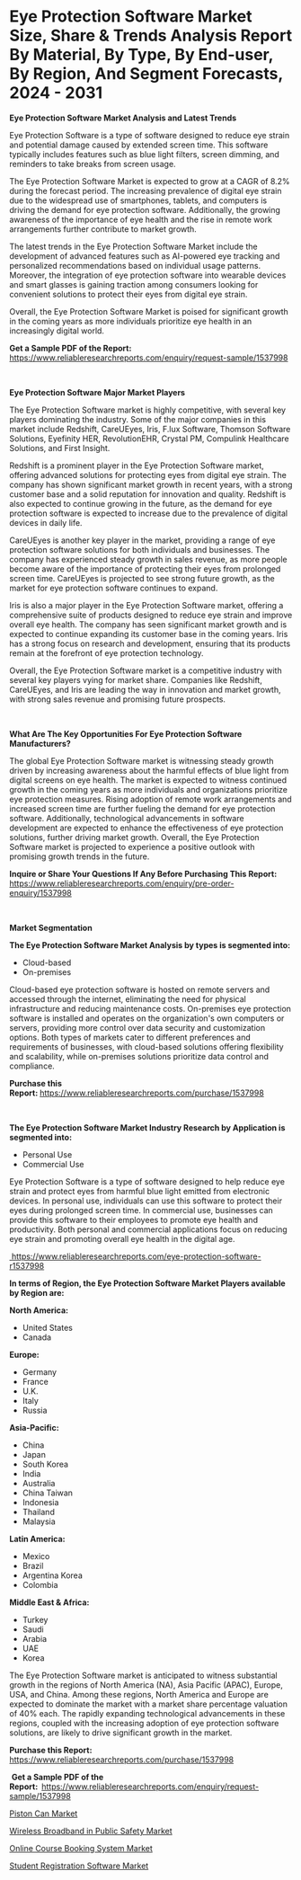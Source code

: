 <p><h1>Eye Protection Software Market Size, Share & Trends Analysis Report By Material, By Type, By End-user, By Region, And Segment Forecasts, 2024 - 2031</h1></p><p><strong>Eye Protection Software Market Analysis and Latest Trends</strong></p>
<p><p>Eye Protection Software is a type of software designed to reduce eye strain and potential damage caused by extended screen time. This software typically includes features such as blue light filters, screen dimming, and reminders to take breaks from screen usage.</p><p>The Eye Protection Software Market is expected to grow at a CAGR of 8.2% during the forecast period. The increasing prevalence of digital eye strain due to the widespread use of smartphones, tablets, and computers is driving the demand for eye protection software. Additionally, the growing awareness of the importance of eye health and the rise in remote work arrangements further contribute to market growth.</p><p>The latest trends in the Eye Protection Software Market include the development of advanced features such as AI-powered eye tracking and personalized recommendations based on individual usage patterns. Moreover, the integration of eye protection software into wearable devices and smart glasses is gaining traction among consumers looking for convenient solutions to protect their eyes from digital eye strain.</p><p>Overall, the Eye Protection Software Market is poised for significant growth in the coming years as more individuals prioritize eye health in an increasingly digital world.</p></p>
<p><strong>Get a Sample PDF of the Report:&nbsp;</strong> <a href="https://www.reliableresearchreports.com/enquiry/request-sample/1537998">https://www.reliableresearchreports.com/enquiry/request-sample/1537998</a></p>
<p>&nbsp;</p>
<p><strong>Eye Protection Software Major Market Players</strong></p>
<p><p>The Eye Protection Software market is highly competitive, with several key players dominating the industry. Some of the major companies in this market include Redshift, CareUEyes, Iris, F.lux Software, Thomson Software Solutions, Eyefinity HER, RevolutionEHR, Crystal PM, Compulink Healthcare Solutions, and First Insight. </p><p>Redshift is a prominent player in the Eye Protection Software market, offering advanced solutions for protecting eyes from digital eye strain. The company has shown significant market growth in recent years, with a strong customer base and a solid reputation for innovation and quality. Redshift is also expected to continue growing in the future, as the demand for eye protection software is expected to increase due to the prevalence of digital devices in daily life.</p><p>CareUEyes is another key player in the market, providing a range of eye protection software solutions for both individuals and businesses. The company has experienced steady growth in sales revenue, as more people become aware of the importance of protecting their eyes from prolonged screen time. CareUEyes is projected to see strong future growth, as the market for eye protection software continues to expand.</p><p>Iris is also a major player in the Eye Protection Software market, offering a comprehensive suite of products designed to reduce eye strain and improve overall eye health. The company has seen significant market growth and is expected to continue expanding its customer base in the coming years. Iris has a strong focus on research and development, ensuring that its products remain at the forefront of eye protection technology. </p><p>Overall, the Eye Protection Software market is a competitive industry with several key players vying for market share. Companies like Redshift, CareUEyes, and Iris are leading the way in innovation and market growth, with strong sales revenue and promising future prospects.</p></p>
<p>&nbsp;</p>
<p><strong>What Are The Key Opportunities For Eye Protection Software Manufacturers?</strong></p>
<p><p>The global Eye Protection Software market is witnessing steady growth driven by increasing awareness about the harmful effects of blue light from digital screens on eye health. The market is expected to witness continued growth in the coming years as more individuals and organizations prioritize eye protection measures. Rising adoption of remote work arrangements and increased screen time are further fueling the demand for eye protection software. Additionally, technological advancements in software development are expected to enhance the effectiveness of eye protection solutions, further driving market growth. Overall, the Eye Protection Software market is projected to experience a positive outlook with promising growth trends in the future.</p></p>
<p><strong>Inquire or Share Your Questions If Any Before Purchasing This Report:</strong> <a href="https://www.reliableresearchreports.com/enquiry/pre-order-enquiry/1537998">https://www.reliableresearchreports.com/enquiry/pre-order-enquiry/1537998</a></p>
<p>&nbsp;</p>
<p><strong>Market Segmentation</strong></p>
<p><strong>The Eye Protection Software Market Analysis by types is segmented into:</strong></p>
<p><ul><li>Cloud-based</li><li>On-premises</li></ul></p>
<p><p>Cloud-based eye protection software is hosted on remote servers and accessed through the internet, eliminating the need for physical infrastructure and reducing maintenance costs. On-premises eye protection software is installed and operates on the organization's own computers or servers, providing more control over data security and customization options. Both types of markets cater to different preferences and requirements of businesses, with cloud-based solutions offering flexibility and scalability, while on-premises solutions prioritize data control and compliance.</p></p>
<p><strong>Purchase this Report:&nbsp;</strong><a href="https://www.reliableresearchreports.com/purchase/1537998">https://www.reliableresearchreports.com/purchase/1537998</a></p>
<p>&nbsp;</p>
<p><strong>The Eye Protection Software Market Industry Research by Application is segmented into:</strong></p>
<p><ul><li>Personal Use</li><li>Commercial Use</li></ul></p>
<p><p>Eye Protection Software is a type of software designed to help reduce eye strain and protect eyes from harmful blue light emitted from electronic devices. In personal use, individuals can use this software to protect their eyes during prolonged screen time. In commercial use, businesses can provide this software to their employees to promote eye health and productivity. Both personal and commercial applications focus on reducing eye strain and promoting overall eye health in the digital age.</p></p>
<p><a href="https://www.reliableresearchreports.com/eye-protection-software-r1537998">&nbsp;https://www.reliableresearchreports.com/eye-protection-software-r1537998</a></p>
<p><strong>In terms of Region, the Eye Protection Software Market Players available by Region are:</strong></p>
<p>
    <p> <strong> North America: </strong>
        <ul>
            <li>United States</li>
            <li>Canada</li>
        </ul>
        </p> 
    <p> <strong> Europe: </strong>
        <ul>
            <li>Germany</li>
            <li>France</li>
            <li>U.K.</li>
            <li>Italy</li>
            <li>Russia</li>
        </ul>
        </p> 
    <p> <strong> Asia-Pacific: </strong>
        <ul>
            <li>China</li>
            <li>Japan</li>
            <li>South Korea</li>
            <li>India</li>
            <li>Australia</li>
            <li>China Taiwan</li>
            <li>Indonesia</li>
            <li>Thailand</li>
            <li>Malaysia</li>
        </ul>
        </p> 
    <p> <strong> Latin America: </strong>
        <ul>
            <li>Mexico</li>
            <li>Brazil</li>
            <li>Argentina Korea</li>
            <li>Colombia</li>
        </ul>
        </p> 
    <p> <strong> Middle East & Africa: </strong>
        <ul>
            <li>Turkey</li>
            <li>Saudi</li>
            <li>Arabia</li>
            <li>UAE</li>
            <li>Korea</li>
        </ul>
    </p>
    </p>
<p><p>The Eye Protection Software market is anticipated to witness substantial growth in the regions of North America (NA), Asia Pacific (APAC), Europe, USA, and China. Among these regions, North America and Europe are expected to dominate the market with a market share percentage valuation of 40% each. The rapidly expanding technological advancements in these regions, coupled with the increasing adoption of eye protection software solutions, are likely to drive significant growth in the market.</p></p>
<p><strong>Purchase this Report: </strong><a href="https://www.reliableresearchreports.com/purchase/1537998">https://www.reliableresearchreports.com/purchase/1537998</a></p>
<p>&nbsp;<strong>Get a Sample PDF of the Report:&nbsp;&nbsp;</strong><a href="https://www.reliableresearchreports.com/enquiry/request-sample/1537998">https://www.reliableresearchreports.com/enquiry/request-sample/1537998</a></p>
<p><strong></strong></p>
<p><p><a href="https://www.linkedin.com/pulse/global-piston-can-market-trends-insights-growth-opportunities-5ydof">Piston Can Market</a></p><p><a href="https://www.linkedin.com/pulse/wireless-broadband-public-safety-market-size-growth-industry-sscec">Wireless Broadband in Public Safety Market</a></p><p><a href="https://github.com/sardarp081/Market-Research-Report-List-2/blob/main/online-course-booking-system-market.md">Online Course Booking System Market</a></p><p><a href="https://github.com/gcimaudf65/Market-Research-Report-List-2/blob/main/student-registration-software-market.md">Student Registration Software Market</a></p></p>